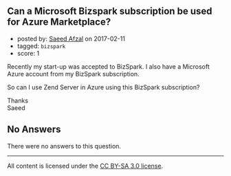 ## Can a Microsoft Bizspark subscription be used for Azure Marketplace?

- posted by: [Saeed Afzal](https://stackexchange.com/users/1344886/saeed-afzal) on 2017-02-11
- tagged: `bizspark`
- score: 1

<p>Recently my start-up was accepted to BizSpark. I also have a Microsoft Azure account from my BizSpark subscription. </p>

<p>So can I use Zend Server in Azure using this BizSpark subscription?</p>

<p>Thanks <br>
Saeed</p>


## No Answers

There were no answers to this question.


---

All content is licensed under the [CC BY-SA 3.0 license](https://creativecommons.org/licenses/by-sa/3.0/).
